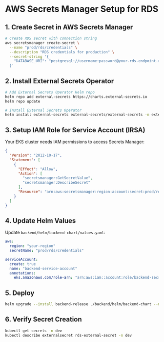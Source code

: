 # AWS Secrets Manager Setup for RDS

## 1. Create Secret in AWS Secrets Manager

```bash
# Create RDS secret with connection string
aws secretsmanager create-secret \
  --name "prod/rds/credentials" \
  --description "RDS credentials for production" \
  --secret-string '{
    "DATABASE_URI": "postgresql://username:password@your-rds-endpoint.region.rds.amazonaws.com:5432/ecommerce_db"
  }'
```

## 2. Install External Secrets Operator

```bash
# Add External Secrets Operator Helm repo
helm repo add external-secrets https://charts.external-secrets.io
helm repo update

# Install External Secrets Operator
helm install external-secrets external-secrets/external-secrets -n external-secrets-system --create-namespace
```

## 3. Setup IAM Role for Service Account (IRSA)

Your EKS cluster needs IAM permissions to access Secrets Manager:

```json
{
  "Version": "2012-10-17",
  "Statement": [
    {
      "Effect": "Allow",
      "Action": [
        "secretsmanager:GetSecretValue",
        "secretsmanager:DescribeSecret"
      ],
      "Resource": "arn:aws:secretsmanager:region:account:secret:prod/rds/credentials*"
    }
  ]
}
```

## 4. Update Helm Values

Update `backend/helm/backend-chart/values.yaml`:

```yaml
aws:
  region: "your-region"
  secretName: "prod/rds/credentials"

serviceAccount:
  create: true
  name: "backend-service-account"
  annotations:
    eks.amazonaws.com/role-arn: "arn:aws:iam::account:role/backend-secrets-role"
```

## 5. Deploy

```bash
helm upgrade --install backend-release ./backend/helm/backend-chart --namespace dev
```

## 6. Verify Secret Creation

```bash
kubectl get secrets -n dev
kubectl describe externalsecret rds-external-secret -n dev
```
